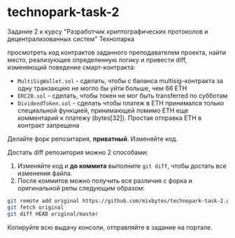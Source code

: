 # technopark-task-2
Задание 2 к курсу "Разработчик криптографических протоколов и децентрализованных систем" Технопарка

просмотреть код контрактов заданного преподавателем проекта, найти место, реализующее определенную логику и привести diff, изменяющий поведение смарт-контракта:
* `MultiSigWallet.sol` - сделать, чтобы с баланса multisig-контракта за одну транзакцию не могло бы уйти больше, чем 66 ETH
* `ERC20.sol` - сделать, чтобы токен не мог быть transferred по субботам
* `DividendToken.sol` - сделать чтобы платеж в ETH принимался только специальной функцией, принимающей помимо ETH еще комментарий к платежу (bytes[32]). Простая отправка ETH в контракт запрещена

Делайте форк репозитария, **приватный**. Изменяйте код.

Достать diff репозитория можно 2 способами:
1. Изменяйте код и **до коммита** выполните `git diff`, чтобы достать все изменения файла. 
2. После коммитов можно получить все различия с форка и оригинальной репы следующим образом:
  ```bash
  git remote add original https://github.com/mixbytes/technopark-task-2.git
  git fetch original
  git diff HEAD original/master
  ```

Копируйте всю выдачу консоли, отправляйте в задание на портале.
